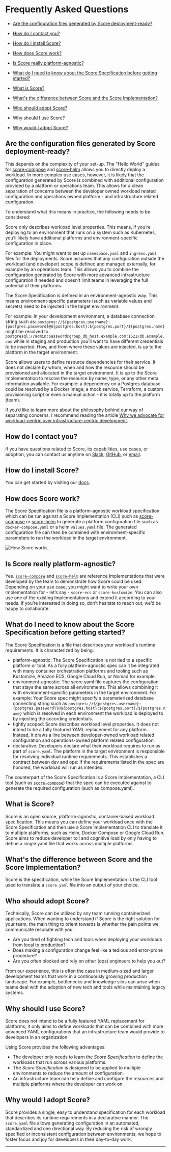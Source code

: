 # Frequently Asked Questions

- [Are the configuration files generated by Score deployment-ready?](#are-the-configuration-files-generated-by-score-deployment-ready)

- [How do I contact you?](#how-do-i-contact-you)

- [How do I install Score?](#how-do-i-install-score)

- [How does Score work?](#how-does-score-work)

- [Is Score really platform-agnostic?](#is-score-really-platform-agnostic)

- [What do I need to know about the Score Specification before getting started?](#what-do-i-need-to-know-about-the-score-specification-before-getting-started)

- [What is Score?](#what-is-score)

- [What's the difference between Score and the Score Implementation?](#what's-the-difference-between-score-and-the-score-implementation)

- [Who should adopt Score?](#who-should-adopt-score)

- [Why should I use Score?](#why-should-i-use-score)

- [Why would I adopt Score?](#why-would-i-adopt-score)

<a name="are-the-configuration-files-generated-by-score-deployment-ready"></a>

## Are the configuration files generated by Score deployment-ready?

This depends on the complexity of your set-up. The "Hello World" guides for [score-compose](https://github.com/score-spec/score-compose/tree/main/examples) and [score-helm](https://github.com/score-spec/score-helm/tree/main/examples) allows you to directly deploy a workload. In more complex use cases, however, it is likely that the configuration generated by Score is combined with additional configuration provided by a platform or operations team. This allows for a clean separation of concerns between the developer owned workload related configuration and operations owned platform - and infrastructure related configuration.

To understand what this means in practice, the following needs to be considered:

Score only describes workload level properties. This means, if you’re deploying to an environment that runs on a system such as Kubernetes, you’ll likely have additional platforms and environment-specific configuration in place.

For example: You might want to set up `namespace.yaml` and `ingress.yaml` files for the deployments. Score assumes that any configuration outside the workload (and developer) scope is defined and managed externally, for example by an operations team. This allows you to combine the configuration generated by Score with more advanced infrastructure configuration if needed and doesn’t limit teams in leveraging the full potential of their platforms.

The Score Specification is defined in an environment-agnostic way. This means environment-specific parameters (such as variable values and secrets) need to be injected in the target environment.

For example: In your development environment, a database connection string such as: `postgres://${postgres.username}:{postgres.password}@${postgres.host}:${postgres.port}/${postgres.name}` might be resolved to `postgresql://admin:password@group_db_host.example.com:1521/db.example.com` while in staging and production you’ll want to have different credentials to be inserted. How, and from where these values are injected, is up to the platform in the target environment.

Score allows users to define resource dependencies for their service. It does not declare by whom, when and how the resource should be provisioned and allocated in the target environment. It is up to the Score Implementation to resolve the resource by name, type, or any other meta information available. For example: a dependency on a Postgres database could be resolved by a Docker image, a mock service, Terraform, a custom provisioning script or even a manual action - it is totally up to the platform (team).

If you’d like to learn more about the philosophy behind our way of separating concerns, I recommend reading the article [Why we advocate for workload-centric over infrastructure-centric development](https://score.dev/blog/workload-centric-over-infrastructure-centric-development).

<a name="how-do-i-contact-you"></a>

## How do I contact you?

If you have questions related to Score, its capabilities, use cases, or adoption, you can contact us anytime on [Slack](https://join.slack.com/t/scorecommunity/shared_invite/zt-1i2glkqkl-EnjSWSCgYUyaEGwmDYBZZQ), [GitHub](https://github.com/score-spec/spec/discussions), or [email](mailto:team@score.dev).

<a name="how-do-i-install-score"></a>

## How do I install Score?

You can get started by visiting our [docs](https://docs.score.dev/docs/get-started/install/).

<a name="how-does-score-work"></a>

## How does Score work?

The Score Specification file is a platform-agnostic workload specification which can be run against a Score Implementation (CLI) such as [score-compose](https://github.com/score-spec/score-compose) or [score-helm](https://github.com/score-spec/score-helm) to generate a platform configuration file such as `docker-compose.yaml` or a helm `values.yaml` file. The generated configuration file can then be combined with environment-specific parameters to run the workload in the target environment.

![How Score works](/docs/images/run-workload.png).

<a name="is-score-really-platform-agnostic"></a>

## Is Score really platform-agnostic?

Yes. [`score-compose`](https://github.com/score-spec/score-compose) and [`score-helm`](https://github.com/score-spec/score-helm) are reference Implementations that were developed by the team to demonstrate how Score could be used. Depending on your use case, you might want to write your own Implementation for - let’s say - `score-ecs` or `score-kustomize`. You can also use one of the existing Implementations and extend it according to your needs. If you’re interested in doing so, don’t hesitate to reach out, we’d be happy to collaborate.

<a name="what-do-i-need-to-know-about-the-score-specification-before-getting-started"></a>

## What do I need to know about the Score Specification before getting started?

The Score Specification is a file that describes your workload's runtime requirements. It is characterized by being:

- platform-agnostic: The Score Specification is not tied to a specific platform or tool. As a fully platform-agnostic spec can it be integrated with many container orchestration platforms and tooling such as Kustomize, Amazon ECS, Google Cloud Run, or Nomad for example.
- environment-agnostic: The score.yaml file captures the configuration that stays the same across all environments. This allows combining it with environment-specific parameters in the target environment. For example: Your Score spec might specify a parameterized database connecting string such as `postgres://${postgres.username}:{postgres.password}}@${postgres.host}:${postgres.port}/${postgres.name}` which is resolved in each environment the workload is deployed to by injecting the according credentials.
- tightly scoped: Score describes workload level properties. It does not intend to be a fully featured YAML replacement for any platform. Instead, it draws a line between developer-owned workload related configuration and operations-owned platform related configuration.
- declarative: Developers declare what their workload requires to run as part of `score.yaml`. The platform in the target environment is responsible for resolving individual runtime requirements. This establishes a contract between dev and ops: If the requirements listed in the spec are honored, the workload will run as intended.

The counterpart of the Score Specification is a Score Implementation, a CLI tool (such as [`score-compose`](https://github.com/score-spec/score-compose)) that the spec can be executed against to generate the required configuration (such as compose.yaml).

<a name="what-is-score"></a>

## What is Score?

Score is an open source, platform-agnostic, container-based workload specification. This means you can define your workload once with the Score Specification and then use a Score Implementation CLI to translate it to multiple platforms, such as Helm, Docker Compose or Google Cloud Run. Score aims to reduce developer toil and cognitive load by only having to define a single yaml file that works across multiple platforms.

<a name="what's-the-difference-between-score-and-the-score-implementation"></a>

## What's the difference between Score and the Score Implementation?

Score is the specification, while the Score Implementation is the CLI tool used to translate a `score.yaml` file into an output of your choice.

<a name="who-should-adopt-score"></a>

## Who should adopt Score?

Technically, Score can be utilized by any team running containerized applications. When wanting to understand if Score is the right solution for your team, the main thing to orient towards is whether the pain points we communicate resonate with you:

- Are you tired of fighting tech and tools when deploying your workloads from local to production?
- Does making a configuration change feel like a tedious and error-prone procedure?
- Are you often blocked and rely on other (ops) engineers to help you out?

From our experience, this is often the case in medium-sized and larger development teams that work in a continuously growing production landscape. For example, bottlenecks and knowledge silos can arise when teams deal with the adoption of new tech and tools while maintaining legacy systems.

<a name="why-should-i-use-score"></a>

## Why should I use Score?

Score does not intend to be a fully featured YAML replacement for platforms, it only aims to define workloads that can be combined with more advanced YAML configurations that an infrastructure team would provide to developers in an organization.

Using Score provides the following advantages:

- The developer only needs to learn the _Score Specification_ to define the workloads that run across various platforms.
- The _Score Specification_ is designed to be applied to multiple environments to reduce the amount of configuration.
- An infrastructure team can help define and configure the resources and multiple platforms where the developer can work on.

<a name="why-would-i-adopt-score"></a>

## Why would I adopt Score?

Score provides a single, easy to understand specification for each workload that describes its runtime requirements in a declarative manner. The `score.yaml` file allows generating configuration in an automated, standardized and one directional way. By reducing the risk of wrongly specified or inconsistent configuration between environments, we hope to foster focus and joy for developers in their day-to-day work.

<hr>